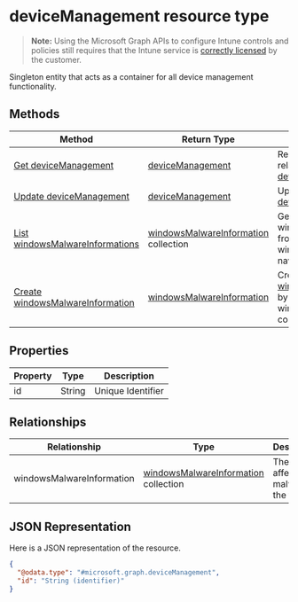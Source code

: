 ﻿# deviceManagement resource type

> **Note:** Using the Microsoft Graph APIs to configure Intune controls and policies still requires that the Intune service is [correctly licensed](https://go.microsoft.com/fwlink/?linkid=839381) by the customer.

Singleton entity that acts as a container for all device management functionality.
## Methods
|Method|Return Type|Description|
|---|---|---|
|[Get deviceManagement](../api/intune_endpointprotection_devicemanagement_get.md)|[deviceManagement](../resources/intune_endpointprotection_devicemanagement.md)|Read properties and relationships of the [deviceManagement](../resources/intune_endpointprotection_devicemanagement.md) object.|
|[Update deviceManagement](../api/intune_endpointprotection_devicemanagement_update.md)|[deviceManagement](../resources/intune_endpointprotection_devicemanagement.md)|Update the properties of a [deviceManagement](../resources/intune_endpointprotection_devicemanagement.md) object.|
|[List windowsMalwareInformations](../api/intune_endpointprotection_devicemanagement_list_windowsmalwareinformation.md)|[windowsMalwareInformation](../resources/intune_endpointprotection_windowsmalwareinformation.md) collection|Get the windowsMalwareInformations from the windowsMalwareInformation navigation property.|
|[Create windowsMalwareInformation](../api/intune_endpointprotection_devicemanagement_create_windowsmalwareinformation.md)|[windowsMalwareInformation](../resources/intune_endpointprotection_windowsmalwareinformation.md)|Create a new [windowsMalwareInformation](../resources/intune_endpointprotection_windowsmalwareinformation.md) by posting to the windowsMalwareInformation collection.|

## Properties
|Property|Type|Description|
|---|---|---|
|id|String|Unique Identifier|

## Relationships
|Relationship|Type|Description|
|---|---|---|
|windowsMalwareInformation|[windowsMalwareInformation](../resources/intune_endpointprotection_windowsmalwareinformation.md) collection|The list of affected malware in the tenant.|

## JSON Representation
Here is a JSON representation of the resource.
<!-- {
  "blockType": "resource",
  "keyProperty": "id",
  "@odata.type": "microsoft.graph.deviceManagement"
}
-->
```json
{
  "@odata.type": "#microsoft.graph.deviceManagement",
  "id": "String (identifier)"
}
```



